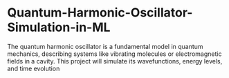 # Quantum-Harmonic-Oscillator-Simulation-in-ML
The quantum harmonic oscillator is a fundamental model in quantum mechanics, describing systems like vibrating molecules or electromagnetic fields in a cavity. This project will simulate its wavefunctions, energy levels, and time evolution
